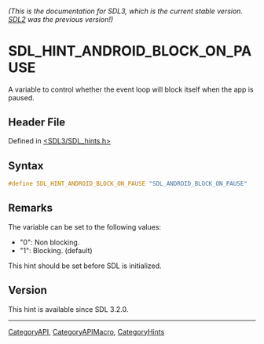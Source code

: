 ###### (This is the documentation for SDL3, which is the current stable version. [SDL2](https://wiki.libsdl.org/SDL2/) was the previous version!)
# SDL_HINT_ANDROID_BLOCK_ON_PAUSE

A variable to control whether the event loop will block itself when the app is paused.

## Header File

Defined in [<SDL3/SDL_hints.h>](https://github.com/libsdl-org/SDL/blob/main/include/SDL3/SDL_hints.h)

## Syntax

```c
#define SDL_HINT_ANDROID_BLOCK_ON_PAUSE "SDL_ANDROID_BLOCK_ON_PAUSE"
```

## Remarks

The variable can be set to the following values:

- "0": Non blocking.
- "1": Blocking. (default)

This hint should be set before SDL is initialized.

## Version

This hint is available since SDL 3.2.0.

----
[CategoryAPI](CategoryAPI), [CategoryAPIMacro](CategoryAPIMacro), [CategoryHints](CategoryHints)

